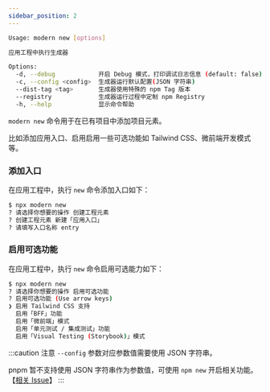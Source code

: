 ```yaml
---
sidebar_position: 2
---
```


```bash
Usage: modern new [options]

应用工程中执行生成器

Options:
  -d, --debug            开启 Debug 模式，打印调试日志信息 (default: false)
  -c, --config <config>  生成器运行默认配置(JSON 字符串)
  --dist-tag <tag>       生成器使用特殊的 npm Tag 版本
  --registry             生成器运行过程中定制 npm Registry
  -h, --help             显示命令帮助
```

`modern new` 命令用于在已有项目中添加项目元素。

比如添加应用入口、启用启用一些可选功能如 Tailwind CSS、微前端开发模式等。

### 添加入口

在应用工程中，执行 `new` 命令添加入口如下：

```bash
$ npx modern new
? 请选择你想要的操作 创建工程元素
? 创建工程元素 新建「应用入口」
? 请填写入口名称 entry
```

### 启用可选功能

在应用工程中，执行 `new` 命令启用可选能力如下：

```bash
$ npx modern new
? 请选择你想要的操作 启用可选功能
? 启用可选功能 (Use arrow keys)
❯ 启用 Tailwind CSS 支持
  启用「BFF」功能
  启用「微前端」模式
  启用「单元测试 / 集成测试」功能
  启用「Visual Testing (Storybook)」模式
```

:::caution 注意
`--config` 参数对应参数值需要使用 JSON 字符串。

pnpm 暂不支持使用 JSON 字符串作为参数值，可使用 `npm new` 开启相关功能。【[相关 Issue](https://github.com/pnpm/pnpm/issues/3876)】
:::
